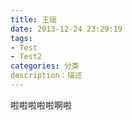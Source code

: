 ```yaml
---
title: 王瑶
date: 2013-12-24 23:29:19
tags: 
- Test
- Test2
categories: 分类
description：描述
---
```


啦啦啦啦啦啊啦
